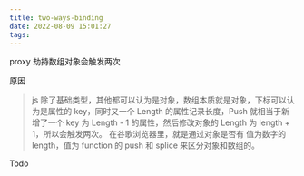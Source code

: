 ```yaml
---
title: two-ways-binding
date: 2022-08-09 15:01:27
tags:
---
```


proxy 劫持数组对象会触发两次

原因
> js 除了基础类型，其他都可以认为是对象，数组本质就是对象，下标可以认为是属性的 key，同时又一个 Length 的属性记录长度，Push 就相当于新增了一个 key 为 Length - 1 的属性，然后修改对象的 Length 为 length + 1，所以会触发两次。
在谷歌浏览器里，就是通过对象是否有 值为数字的 length，值为 function 的 push 和 splice 来区分对象和数组的。


Todo